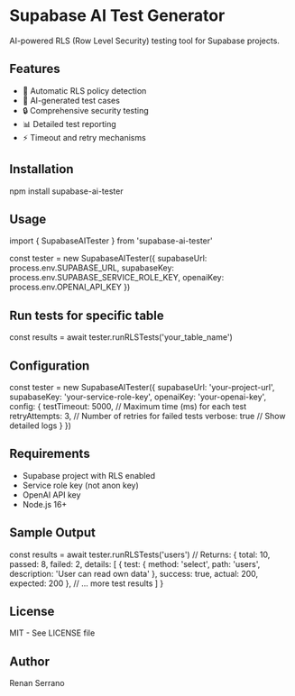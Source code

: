 # Supabase AI Test Generator

AI-powered RLS (Row Level Security) testing tool for Supabase projects.

## Features
- 🤖 Automatic RLS policy detection
- 🧪 AI-generated test cases
- 🔒 Comprehensive security testing
- 📊 Detailed test reporting
- ⚡ Timeout and retry mechanisms

## Installation
npm install supabase-ai-tester

## Usage
import { SupabaseAITester } from 'supabase-ai-tester'

const tester = new SupabaseAITester({
 supabaseUrl: process.env.SUPABASE_URL,
 supabaseKey: process.env.SUPABASE_SERVICE_ROLE_KEY,
 openaiKey: process.env.OPENAI_API_KEY
})

## Run tests for specific table
const results = await tester.runRLSTests('your_table_name')

## Configuration
const tester = new SupabaseAITester({
 supabaseUrl: 'your-project-url',
 supabaseKey: 'your-service-role-key',
 openaiKey: 'your-openai-key',
 config: {
   testTimeout: 5000,      // Maximum time (ms) for each test
   retryAttempts: 3,       // Number of retries for failed tests
   verbose: true           // Show detailed logs
 }
})

## Requirements
- Supabase project with RLS enabled
- Service role key (not anon key)
- OpenAI API key
- Node.js 16+

## Sample Output
const results = await tester.runRLSTests('users')
// Returns:
{
 total: 10,
 passed: 8,
 failed: 2,
 details: [
   {
     test: {
       method: 'select',
       path: 'users',
       description: 'User can read own data'
     },
     success: true,
     actual: 200,
     expected: 200
   },
   // ... more test results
 ]
}

## License
MIT - See LICENSE file

## Author
Renan Serrano